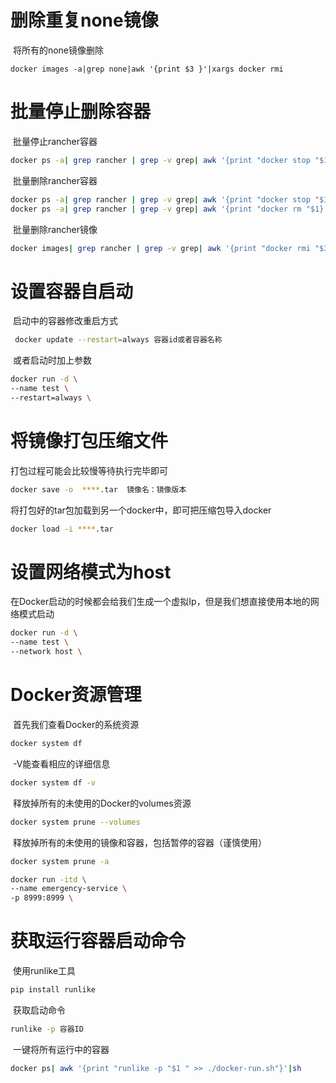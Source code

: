 # 删除重复none镜像

​		将所有的none镜像删除

```
docker images -a|grep none|awk '{print $3 }'|xargs docker rmi	
```

# 批量停止删除容器

​		批量停止rancher容器

```sh
docker ps -a| grep rancher | grep -v grep| awk '{print "docker stop "$1}'|sh
```

​		批量删除rancher容器

```sh
docker ps -a| grep rancher | grep -v grep| awk '{print "docker stop "$1}'|sh
docker ps -a| grep rancher | grep -v grep| awk '{print "docker rm "$1}'|sh
```

​		批量删除rancher镜像

```sh
docker images| grep rancher | grep -v grep| awk '{print "docker rmi "$3}'|sh
```

# 设置容器自启动

​		启动中的容器修改重启方式

```sh
 docker update --restart=always 容器id或者容器名称
```

​		或者启动时加上参数

```sh
docker run -d \
--name test \
--restart=always \
```

# 将镜像打包压缩文件

打包过程可能会比较慢等待执行完毕即可

```sh
docker save -o  ****.tar  镜像名：镜像版本
```

将打包好的tar包加载到另一个docker中，即可把压缩包导入docker

```sh
docker load -i ****.tar  
```

# 设置网络模式为host

在Docker启动的时候都会给我们生成一个虚拟Ip，但是我们想直接使用本地的网络模式启动

```sh
docker run -d \
--name test \
--network host \
```

# Docker资源管理

​		首先我们查看Docker的系统资源	

```sh
docker system df
```

​		-V能查看相应的详细信息

```sh
docker system df -v
```

​		释放掉所有的未使用的Docker的volumes资源

```sh
docker system prune --volumes
```

​		释放掉所有的未使用的镜像和容器，包括暂停的容器（谨慎使用）

```sh
docker system prune -a
```

```sh
docker run -itd \
--name emergency-service \
-p 8999:8999 \
```

# 获取运行容器启动命令

​		使用runlike工具

```sh
pip install runlike
```

​		获取启动命令

```sh
runlike -p 容器ID
```

​		一键将所有运行中的容器

```sh
docker ps| awk '{print "runlike -p "$1 " >> ./docker-run.sh"}'|sh
```

